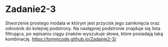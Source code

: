 # Zadanie2-3
Stworzenie prostego modala w którym jest przycisk jego zamknięcia oraz odnośnik do kolejnej podstrony. Na następnej podstronie znajduje się lista filtrująca, po wpisaniu ciągu znaków wyszukuje słowa, które posiadają taką kombinację.
https://tommcode.github.io/Zadanie2-3/
